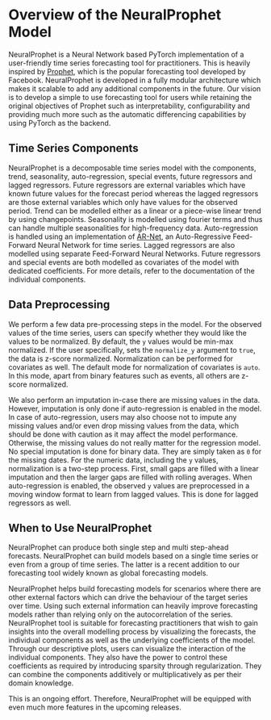 # Overview of the NeuralProphet Model

NeuralProphet is a Neural Network based PyTorch implementation of a user-friendly time series forecasting tool for practitioners.
This is heavily inspired by [Prophet](https://facebook.github.io/prophet/), which is the popular forecasting tool developed by Facebook. 
NeuralProphet is developed in a fully modular architecture which makes it scalable to add any additional components
in the future. Our vision is to develop a simple to use forecasting tool for users while retaining the original objectives of
Prophet such as interpretability, configurability and providing much more such as the automatic differencing capabilities by using PyTorch as
the backend.       

## Time Series Components
NeuralProphet is a decomposable time series model with the components, trend, seasonality, auto-regression, special events,
future regressors and lagged regressors. Future regressors are external variables which have known future values for the forecast
period whereas the lagged regressors are those external variables which only have values for the observed period. Trend can be 
modelled either as a linear or a piece-wise linear trend by using changepoints. Seasonality
is modelled using fourier terms and thus can handle multiple seasonalities for high-frequency data. Auto-regression is handled using an
implementation of [AR-Net](https://github.com/ourownstory/AR-Net), an Auto-Regressive Feed-Forward Neural Network for time series. 
Lagged regressors are also modelled using separate Feed-Forward Neural Networks. Future regressors and special
events are both modelled as covariates of the model with dedicated coefficients. For more details, refer 
to the documentation of the individual components. 

## Data Preprocessing

We perform a few data pre-processing steps in the model. For the observed values of the time series, users can specify whether
they would like the values to be normalized. By default, the `y` values would be min-max normalized. If the user specifically, sets the
`normalize_y` argument to `true`, the data is z-score normalized. Normalization can be performed for covariates as well.
The default mode for normalization of covariates is `auto`. In this mode, apart from binary features such as events, all others are
z-score normalized. 

We also perform an imputation in-case there are missing values in the data. However, imputation is only done
if auto-regression is enabled in the model. In case of auto-regression, users may also choose not to impute any missing values and/or even
drop missing values from the data, which should be done with caution as it may affect the model performance.
Otherwise, the missing values do not really matter for the regression model. No special imputation is done for binary data.
They are simply taken as `0` for the missing dates. For the numeric data,
including the `y` values, normalization is a two-step process. First, small gaps are filled with a linear imputation
and then the larger gaps are filled with rolling averages. When auto-regression is enabled, the observed `y` values are
preprocessed in a moving window format to learn from lagged values. This is done for lagged regressors as well.

## When to Use NeuralProphet

NeuralProphet can produce both single step and multi step-ahead forecasts. NeuralProphet can build models based on a single time series or even from a group of time series. The latter is a recent addition to our forecasting tool widely known as global forecasting models. 
 
NeuralProphet helps build forecasting models for scenarios where there are other external factors which can drive the behaviour
of the target series over time. Using such external information can heavily improve forecasting models
rather than relying only on the autocorrelation of the series. NeuralProphet tool is suitable for forecasting practitioners that wish to gain insights into the overall modelling process
by visualizing the forecasts, the individual components as well as the underlying coefficients of the model. Through our descriptive
plots, users can visualize the interaction of the individual components. They also have the power to control these coefficients as required by introducing sparsity through regularization. They can
combine the components additively or multiplicatively as per their domain knowledge. 

This is an ongoing effort. Therefore, NeuralProphet will be equipped with even much more features in the upcoming
releases.